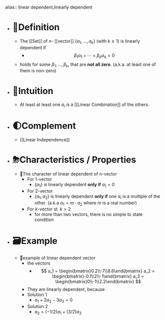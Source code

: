 alias:: linear dependent,linearly dependent

- # 📝Definition
	- The [[Set]] of $n$- [[vector]] $\{a_1, ..., a_k\}$ (with $k\geq1$) is linearly dependent if
		- $$
		  \beta_1\alpha_1+\cdots+\beta_k\alpha_k=0
		  $$
	- holds for some $\beta_1,... ,\beta_k$, that are **not all zero**. (a.k.a. at least one of them is non-zero)
- # 🧠Intuition
	- At least at least one $a_i$ is a [[Linear Combination]] of the others.
- # 🌓Complement
	- [[Linear Independence]]
- # ⛈Characteristics / Properties
	- 📌The character of linear dependent of $n$-vector
		- For $1$-vector
			- $\{a_1\}$ is linearly dependent **only if** $a_1 = 0$
		- For $2$-vector
			- $\{a_1,a_2\}$ is linearly dependent **only if** one $a_i$ is a multiple of the other. (a.k.a $a_1=m\cdot a_2$ where $m$ is a real number)
		- For $k$-vector st. $k>2$
			- for more than two vectors, there is no simple to state condition
- # 🗃Example
	- 📌example of linear dependent vector
		- the vectors
			- $$
			  a_1 = \begin{bmatrix}0.2\\-7\\8.6\end{bmatrix}
			  a_2 = \begin{bmatrix}-0.1\\2\\-1\end{bmatrix}
			  a_3 = \begin{bmatrix}0\\-1\\2.2\end{bmatrix}
			  $$
		- They are linearly dependent, because
		- Solution 1
			- $a_1 + 2a_2 - 3a_3 = 0$
		- Solution 2
			- $a_2 = (-1/2)a_1 + (3/2)a_3$
